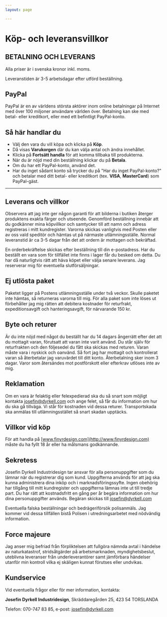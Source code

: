 ```yaml
---
layout: page

---
```



# Köp- och leveransvillkor
## BETALNING OCH LEVERANS

Alla priser är i svenska kronor inkl. moms.  

Leveranstiden är 3-5 arbetsdagar efter utförd beställning.


## PayPal
PayPal är en av världens största aktörer inom online betalningar på Internet med över 100 miljoner användare världen över. Betalning kan ske med betal- eller kreditkort, eller med ett befintligt PayPal-konto. 

## Så här handlar du
- Välj den vara du vill köpa och klicka på **Köp**.
- Då visas **Varukorgen** där du kan välja antal och ändra innehållet. 
- Klicka på **Fortsätt handla** för att komma tillbaka till produkterna. 
- När du är nöjd med din beställning klickar du på **Betala**.
- Om du har ett PayPal-konto, använd det. 
- Har du inget sådant konto så trycker du på "Har du inget PayPal-konto?" och betalar med ditt betal- eller kreditkort (tex. **VISA**, **MasterCard**) som PayPal-gäst.

------------------------------------------------------------

## Leverans och villkor
Observera att jag inte ger någon garanti för att bilderna i butiken återger produktens exakta färger och utseende. Genomförd beställning innebär att du godkänner mina köpvillkor och samtycker till att namn och adress registreras i mitt kundregister. Varorna skickas vanligtvis med Posten eller av oss vald speditör och hämtas ut på närmaste utlämningsställe. Normal leveranstid är ca 3-5 dagar från det att ordern är mottagen och bekräftad.  

En orderbekräftelse skickas efter beställning till din e-postadress. Har du beställt en vara som för tillfället inte finns i lager får du besked om detta. Du har då naturligtvis rätt att häva köpet eller välja senare leverans. Jag reserverar mig för eventuella slutförsäljningar.

## Ej utlösta paket
Paketet ligger på Postens utlämningsställe under två veckor. Skulle paketet inte hämtas, så returneras varorna till mig. För alla paket som inte löses ut förbehåller jag mig rätten att debitera kostnader för returfrakt, expeditionsavgift och hanteringsavgift, för närvarande 150 kr.

## Byte och returer
Är du inte nöjd med något du beställt har du 14 dagars ångerrätt efter det att du mottagit varan, förutsatt att varan inte varit använd. Du står själv för returfrakten och den följesedel du fått ska skickas med returen. Varan måste vara i nyskick och oanvänd. Så fort jag har mottagit och kontrollerat varan så återbetalar jag varuvärdet till ditt konto. Återbetalning sker inom 3 dagar. Varor som återsändes mot postförskott eller efterkrav utlöses inte av mig.

## Reklamation
Om en vara är felaktig eller felexpedierad ska du så snart som möjligt kontakta [josefin@dyrkell.com](mailto:josefin@dyrkell.com) och ange felet, så får du information om hur du ska gå tillväga. Vi står för kostnaden vid dessa returer. Transportskada ska anmälas till utlämningsstället så snart skadan upptäcks.

## Villkor vid köp
För att handla på [www.finyrdesign.com](http://www.finyrdesign.com) måste du ha fyllt 18 år eller ha målsmans godkännande.

## Sekretess
Josefin Dyrkell Industridesign tar ansvar för alla personuppgifter som du lämnar när du registrerar dig som kund. Uppgifterna används för att jag ska kunna administrera dina inköp och i marknadsföringssyfte. Ingen obehörig har tillgång till mitt kundregister och uppgifterna lämnas inte ut till tredje part. Du har rätt att kostnadsfritt en gång per år begära information om hur dina personuppgifter används. Begäran skickas till [josefin@dyrkell.com](mailto:josefin@dyrkell.com)

Eventuella falska beställningar och bedrägeriförsök polisanmäls. Jag kommer vid dessa tillfällen bistå Polisen i utredningsarbetet med nödvändig information.

## Force majeure
Jag anser mig befriad från förpliktelsen att fullgöra nämnda avtal i händelse av naturkatastrof, stridsåtgärder på arbetsmarknaden, myndighetsbeslut, uteblivna leveranser från underleverantörer samt jämförbara händelser utanför min kontroll vilka ej skäligen kunnat förutses eller undvikas.


## Kundservice
Vid eventuella frågor eller för mer information, kontakta:

**Josefin Dyrkell Industridesign**, Skräddaregården 25, 423 54  TORSLANDA

Telefon: 070-747 83 85, e-post: [josefin@dyrkell.com](mailto:josefin@dyrkell.com)
      


